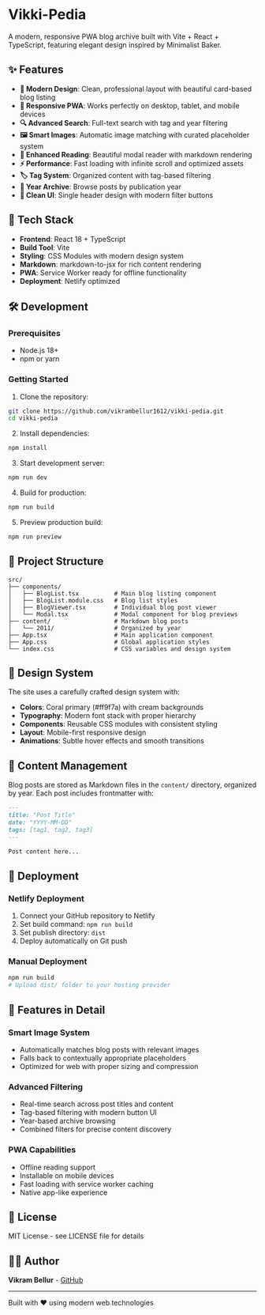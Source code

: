 # Vikki-Pedia

A modern, responsive PWA blog archive built with Vite + React + TypeScript, featuring elegant design inspired by Minimalist Baker.

## ✨ Features

- **🎨 Modern Design**: Clean, professional layout with beautiful card-based blog listing
- **📱 Responsive PWA**: Works perfectly on desktop, tablet, and mobile devices
- **🔍 Advanced Search**: Full-text search with tag and year filtering
- **🖼️ Smart Images**: Automatic image matching with curated placeholder system
- **📖 Enhanced Reading**: Beautiful modal reader with markdown rendering
- **⚡ Performance**: Fast loading with infinite scroll and optimized assets
- **🏷️ Tag System**: Organized content with tag-based filtering
- **📅 Year Archive**: Browse posts by publication year
- **🎯 Clean UI**: Single header design with modern filter buttons

## 🚀 Tech Stack

- **Frontend**: React 18 + TypeScript
- **Build Tool**: Vite
- **Styling**: CSS Modules with modern design system
- **Markdown**: markdown-to-jsx for rich content rendering
- **PWA**: Service Worker ready for offline functionality
- **Deployment**: Netlify optimized

## 🛠️ Development

### Prerequisites

- Node.js 18+
- npm or yarn

### Getting Started

1. Clone the repository:
```bash
git clone https://github.com/vikrambellur1612/vikki-pedia.git
cd vikki-pedia
```

2. Install dependencies:
```bash
npm install
```

3. Start development server:
```bash
npm run dev
```

4. Build for production:
```bash
npm run build
```

5. Preview production build:
```bash
npm run preview
```

## 📁 Project Structure

```
src/
├── components/
│   ├── BlogList.tsx          # Main blog listing component
│   ├── BlogList.module.css   # Blog list styles
│   ├── BlogViewer.tsx        # Individual blog post viewer
│   └── Modal.tsx             # Modal component for blog previews
├── content/                  # Markdown blog posts
│   └── 2011/                 # Organized by year
├── App.tsx                   # Main application component
├── App.css                   # Global application styles
└── index.css                 # CSS variables and design system
```

## 🎨 Design System

The site uses a carefully crafted design system with:

- **Colors**: Coral primary (#ff9f7a) with cream backgrounds
- **Typography**: Modern font stack with proper hierarchy
- **Components**: Reusable CSS modules with consistent styling
- **Layout**: Mobile-first responsive design
- **Animations**: Subtle hover effects and smooth transitions

## 📝 Content Management

Blog posts are stored as Markdown files in the `content/` directory, organized by year. Each post includes frontmatter with:

```markdown
---
title: "Post Title"
date: "YYYY-MM-DD"
tags: [tag1, tag2, tag3]
---

Post content here...
```

## 🚀 Deployment

### Netlify Deployment

1. Connect your GitHub repository to Netlify
2. Set build command: `npm run build`
3. Set publish directory: `dist`
4. Deploy automatically on Git push

### Manual Deployment

```bash
npm run build
# Upload dist/ folder to your hosting provider
```

## 🌟 Features in Detail

### Smart Image System
- Automatically matches blog posts with relevant images
- Falls back to contextually appropriate placeholders
- Optimized for web with proper sizing and compression

### Advanced Filtering
- Real-time search across post titles and content
- Tag-based filtering with modern button UI
- Year-based archive browsing
- Combined filters for precise content discovery

### PWA Capabilities
- Offline reading support
- Installable on mobile devices
- Fast loading with service worker caching
- Native app-like experience

## 📄 License

MIT License - see LICENSE file for details

## 👨‍💻 Author

**Vikram Bellur** - [GitHub](https://github.com/vikrambellur1612)

---

Built with ❤️ using modern web technologies
